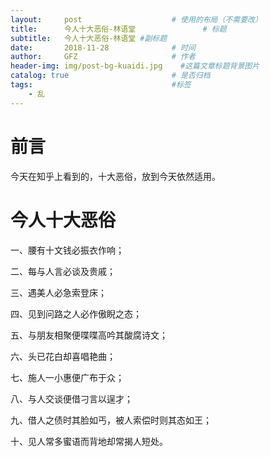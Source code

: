 ```yaml
---
layout:     post                    # 使用的布局（不需要改）
title:      今人十大恶俗-林语堂               # 标题 
subtitle:   今人十大恶俗-林语堂 #副标题
date:       2018-11-28              # 时间
author:     GFZ                     # 作者
header-img: img/post-bg-kuaidi.jpg    #这篇文章标题背景图片
catalog: true                       # 是否归档
tags:                               #标签
    - 乱
---
```

# 前言
今天在知乎上看到的，十大恶俗，放到今天依然适用。
# 今人十大恶俗
一、腰有十文钱必振衣作响； 

二、每与人言必谈及贵戚； 

三、遇美人必急索登床； 

四、见到问路之人必作傲睨之态； 

五、与朋友相聚便喋喋高吟其酸腐诗文； 

六、头已花白却喜唱艳曲； 

七、施人一小惠便广布于众； 

八、与人交谈便借刁言以逞才； 

九、借人之债时其脸如丐，被人索偿时则其态如王； 

十、见人常多蜜语而背地却常揭人短处。 
